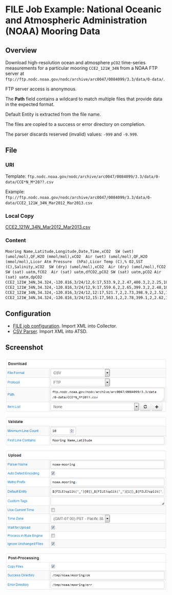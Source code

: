 # FILE Job Example: National Oceanic and Atmospheric Administration (NOAA) Mooring Data

## Overview

Download high-resolution ocean and atmosphere `pCO2` time-series measurements for a particular
mooring `CCE2_121W_34N` from a NOAA FTP server at `ftp://ftp.nodc.noaa.gov/nodc/archive/arc0047/0084099/3.3/data/0-data/`.

FTP server access is anonymous.

The **Path** field contains a wildcard to match multiple files that provide data in the expected format.

Default Entity is extracted from the file name.

The files are copied to a success or error directory on completion.

The parser discards reserved (invalid) values: `-999` and `-9.999`.

## File

### URI

Template: `ftp.nodc.noaa.gov/nodc/archive/arc0047/0084099/3.3/data/0-data/CCE*N_M*20??.csv`

Example: `ftp://ftp.nodc.noaa.gov/nodc/archive/arc0047/0084099/3.3/data/0-data/CCE2_121W_34N_Mar2012_Mar2013.csv`

### Local Copy

[CCE2_121W_34N_Mar2012_Mar2013.csv](CCE2_121W_34N_Mar2012_Mar2013.csv)

### Content

```ls
Mooring Name,Latitude,Longitude,Date,Time,xCO2  SW (wet) (umol/mol),QF,H2O (mmol/mol),xCO2  Air (wet) (umol/mol),QF,H2O (mmol/mol),Licor Atm Pressure  (hPa),Licor Temp (C),% O2,SST (C),Salinity,xCO2  SW (dry) (umol/mol),xCO2  Air (dry) (umol/mol),fCO2  SW (sat) uatm,fCO2  Air (sat) uatm,dfCO2,pCO2 SW (sat) uatm,pCO2 Air (sat) uatm,dpCO2
CCE2_121W_34N,34.324,-120.816,3/24/12,6:17,533.9,2,2.47,400.3,2,2.25,1017.2,13,99.45,11.378,33.744,535.2,401.2,528.3,396.1,132.2,530.3,397.6,132.7
CCE2_121W_34N,34.324,-120.816,3/24/12,9:17,559.6,2,2.65,399.3,2,2.48,1017,12,98.8,11.201,33.748,561.1,400.3,553.8,395.1,158.7,555.9,396.6,159.3
CCE2_121W_34N,34.324,-120.816,3/24/12,12:17,521.7,2,2.73,398.9,2,2.52,1016.1,11.9,98.63,11.136,33.704,523.1,399.9,515.9,394.4,121.5,517.8,395.9,121.9
CCE2_121W_34N,34.324,-120.816,3/24/12,15:17,563.1,2,2.78,399.1,2,2.62,1015.7,11.9,98.12,11.094,33.744,564.6,400.2,556.6,394.5,162.1,558.8,396,162.8
```

## Configuration

* [FILE job configuration](noaa-mooring-job.xml). Import XML into Collector.
* [CSV Parser](noaa-mooring-parser.xml). Import XML into ATSD.

## Screenshot

![Job Screenshot](./noaa-mooring-config.png)

